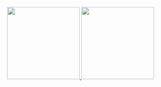 <a href="https://github.com/AltiMario">
  <img height="170px" src="https://github-readme-stats.vercel.app/api?username=AltiMario&count_private=true&show_icons=true" />
</a>
<a href="https://github.com/AltiMario">
  <img height="170px" src="https://github-readme-stats.vercel.app/api/top-langs/?username=AltiMario&layout=compact&show_icons=true" />
</a>
